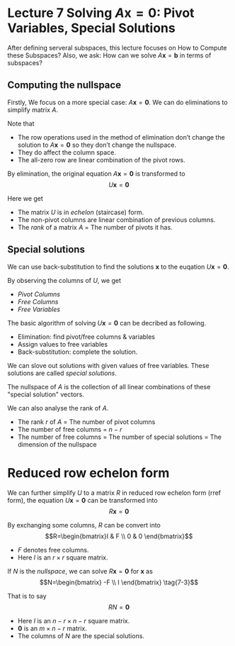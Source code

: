 # Lecture 7 Solving $A\mathbf{x}=\mathbf{0}$: Pivot Variables, Special Solutions
 
 After defining serveral subspaces, this lecture focuses on How to Compute these Subspaces? Also, we ask: How can we solve $A\mathbf{x}=\mathbf{b}$ in terms of subspaces?

 ## Computing the nullspace

 Firstly, We focus on a more special case: $A\mathbf{x}=\mathbf{0}$. We can do eliminations to simplify matrix $A$. 
 
Note that
- The row operations used in the method of elimination don’t change the 
solution to $A\mathbf{x}=\mathbf{0}$ so they don’t change the nullspace.
- They do affect the column space.
- The all-zero row are linear combination of the pivot rows.

By elimination, the original equation $A\mathbf{x}=\mathbf{0}$ is transformed to
$$U\mathbf{x}=\mathbf{0} \tag{7-1}$$

Here we get
- The matrix $U$ is in *echelon* (staircase) form.
- The non-pivot columns are linear combination of previous columns.
- The *rank* of a matrix $A$ = The number of pivots it has.

## Special solutions

We can use back-substitution to find the solutions $\mathbf{x}$ to the euqation $U\mathbf{x}=\mathbf{0}$.

By observing the columns of $U$, we get
- *Pivot Columns*
- *Free Columns*
- *Free Variables*

The basic algorithm of solving $U\mathbf{x}=\mathbf{0}$ can be decribed as following.
- Elimination: find pivot/free columns & variables
- Assign values to free variables
- Back-substitution: complete the solution.

We can slove out solutions with given values of free variables. These solutions are called *special solutions*.

The nullspace of $A$ is the collection of all linear combinations of these "special solution" vectors.

We can also analyse the rank of $A$.
- The rank $r$ of $A$ = The number of pivot columns
- The number of free columns = $n-r$
- The number of free columns = The number of special solutions = The dimension of the nullspace

# Reduced row echelon form

We can further simplify $U$ to a matrix $R$ in reduced row echelon form (rref form), the equation $U\mathbf{x}=\mathbf{0}$ can be transformed into
$$R\mathbf{x}=\mathbf{0}\tag{7-2}$$

By exchanging some columns, $R$ can be convert into
$$R=\begin{bmatrix}I & F \\ 0 & 0 \end{bmatrix}$$

- $F$ denotes free columns.
- Here $I$ is an $r\times r$ square matrix.

If $N$ is the *nullspace*, we can solve $R\mathbf{x}=\mathbf{0}$ for $\mathbf{x}$ as
$$N=\begin{bmatrix}
    -F \\
    I
\end{bmatrix} \tag{7-3}$$

That is to say
$$RN=\mathbf{0} \tag{7-4}$$

- Here $I$ is an $n-r \times n-r$ square matrix.
- $\mathbf{0}$ is an $m \times n-r$ matrix.
- The columns of $N$ are the special solutions.
